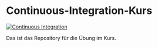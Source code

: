 # Continuous-Integration-Kurs

[![Continuous Integration](https://github.com/Obitobi117/ContinuesIntegrationKurs/actions/workflows/ci.yml/badge.svg)](https://github.com/Obitobi117/ContinuesIntegrationKurs/actions/workflows/ci.yml)

Das ist das Repository für die Übung im Kurs.

